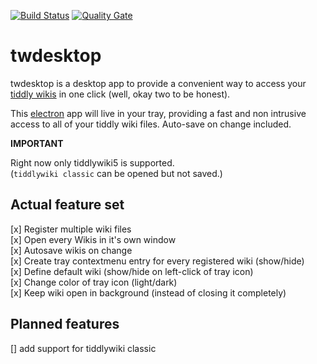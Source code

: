 [![Build Status](https://travis-ci.org/pyriand3r/twdesktop.svg?branch=master)](https://travis-ci.org/pyriand3r/twdesktop) 
[![Quality Gate](https://sonarcloud.io/api/badges/gate?key=pyriand3r.twdesktop%3Adevelop)](https://sonarcloud.io/dashboard?id=pyriand3r.twdesktop%3Adevelop)

# twdesktop

twdesktop is a desktop app to provide a convenient way to access your [tiddly wikis](http://www.tiddlywiki.com) in one click (well, okay two to be honest).

This [electron](https://www.electron.atom.io) app will live in your tray, providing a fast and non intrusive access to all of your tiddly wiki files. Auto-save on change included.

**IMPORTANT**

Right now only tiddlywiki5 is supported.  
(`tiddlywiki classic` can be opened but not saved.)

## Actual feature set

[x] Register multiple wiki files  
[x] Open every Wikis in it's own window  
[x] Autosave wikis on change  
[x] Create tray contextmenu entry for every registered wiki (show/hide)  
[x] Define default wiki (show/hide on left-click of tray icon)  
[x] Change color of tray icon (light/dark)  
[x] Keep wiki open in background (instead of closing it completely)  

## Planned features

[] add support for tiddlywiki classic
